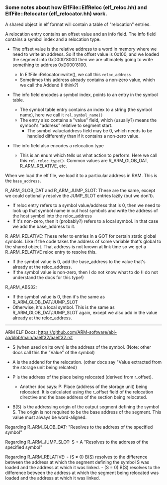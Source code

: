 ### Some notes about how ElfFile::ElfReloc (elf_reloc.hh) and ElfFile::Relocator (elf_relocator.hh) work.

A shared object in elf format will contain a table of "relocation" entries.

A relocation entry contains an offset value and an info field.
The info field contains a symbol index and a relocation type. 

- The offset value is the relative address to a word in memory where we need to
  write an address. So if the offset value is 0x100, and we loaded the segment
  into 0xD000'8000 then we are ultimately going to write something to address
  0xD000'8100.
  - In ElfFile::Relocator::write(), we call this `reloc_address` 
  - Sometimes this address already contains a non-zero value, which we call the Addend (I think?)

- The info field encodes a symbol index, points to an entry in the symbol
  table. 
  - The symbol table entry contains an index to a string (the symbol name),
    here we call it `rel.symbol_name()`
  - The entry also contains a "value" field, which (usually?) means the
    symbol's "address" relative to segment start. 
    - The symbol value/address field may be 0, which needs to be handled
      differently than if it contains a non-zero value.

- The info field also encodes a relocation type
  - This is an enum which tells us what action to perform. Here we call this
    `rel.reloc_type()`. Common values are R_ARM_GLOB_DAT, R_ARM_RELATIVE, etc.

When we load the elf file, we load it to a particular address in RAM. This is
the `base_address`.

R_ARM_GLOB_DAT and R_ARM_JUMP_SLOT:
These are the same, except we could optionally resolve the JUMP_SLOT entries 
lazily (but we don't).
- If reloc entry refers to a symbol value/address that is 0, then we need to
  look up that symbol name in out host symbols and write the address of the
  host symbol into the reloc_address
- If it's non-zero, then it (probably?) refers to a local symbol. In that case
  we add the base_address to it.

R_ARM_RELATIVE:
These refer to entries in a GOT for certain static global symbols. Like if the 
code takes the address of some variable that's global to the shared object.
That address is not known at link time so we get a R_ARM_RELATIVE reloc entry
to resolve this.
- If the symbol value is 0, add the base_address to the value that's already at
  the reloc_address.
- If the symbol value is non-zero, then I do not know what to do (I do not
  understand the docs for this type!)


R_ARM_ABS32:
- If the symbol value is 0, then it's the same as R_ARM_GLOB_DAT/JUMP_SLOT
- Otherwise, it's a local symbol. This is the same as R_ARM_GLOB_DAT/JUMP_SLOT
  again, except we also add in the value already at the reloc_address. 

-------

ARM ELF Docs:
https://github.com/ARM-software/abi-aa/blob/main/aaelf32/aaelf32.rst 

- S (when used on its own) is the address of the symbol. (Note: other docs call
  this the "Value" of the symbol) 

- A is the addend for the relocation. (other docs say "Value extracted from the
  storage unit being relcated) 

- P is the address of the place being relocated (derived from r_offset).
  - Another doc says: P: Place (address of the storage unit) being relocated.
    It is calculated using the r_offset field of the relocation directive and
    the base address of the section being relocated. 

- B(S) is the addressing origin of the output segment defining the symbol S.
  The origin is not required to be the base address of the segment. This value
  must always be word-aligned.

Regarding R_ARM_GLOB_DAT:
    "Resolves to the address of the specified symbol"

Regarding R_ARM_JUMP_SLOT:
    S + A
    "Resolves to the address of the specified symbol"

Regarding R_ARM_RELATIVE:
    - (S ≠ 0) B(S) resolves to the difference between the address at which the segment defining the symbol S was loaded and the address at which it was linked.
    - (S = 0) B(S) resolves to the difference between the address at which the segment being relocated was loaded and the address at which it was linked.
